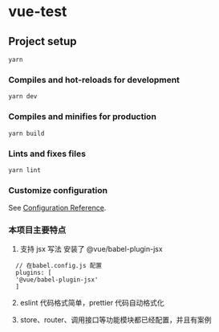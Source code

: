 # vue-test

## Project setup

```
yarn
```

### Compiles and hot-reloads for development

```
yarn dev
```

### Compiles and minifies for production

```
yarn build
```

### Lints and fixes files

```
yarn lint
```

### Customize configuration

See [Configuration Reference](https://cli.vuejs.org/config/).

### 本项目主要特点

1. 支持 jsx 写法 安装了 @vue/babel-plugin-jsx

```
  // 在babel.config.js 配置
  plugins: [
  '@vue/babel-plugin-jsx'
  ]
```

2. eslint 代码格式简单，prettier 代码自动格式化

3. store、router、调用接口等功能模块都已经配置，并且有案例
